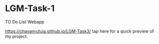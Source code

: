 # LGM-Task-1

TO Do List Webapp

https://chavanrutuja.github.io/LGM-Task3/ tap here for a quick preview of my project.
